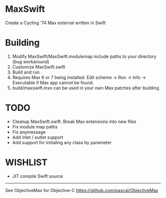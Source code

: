 # MaxSwift
Create a Cycling '74 Max external written in Swift

# Building
1. Modify MaxSwift/MaxSwift.modulemap include paths to your directory (bug workaround)
2. Customize MaxSwift.swift 
3. Build and run. 
4. Requires Max 6 or 7 being installed. Edit scheme -> Run -> Info -> Executable if Max app cannot be found.
5. build/maxswift.mxo can be used in your own Max patches after building


# TODO
+ Cleanup MaxSwift.swift. Break Max extensions into new files
+ Fix module map paths
+ Fix anymessage
+ Add inlet / outlet support
+ Add support for initialing any class by parameter

# WISHLIST
+ JIT compile Swift source

------
See ObjectiveMax for Objective-C https://github.com/pascal/ObjectiveMax
